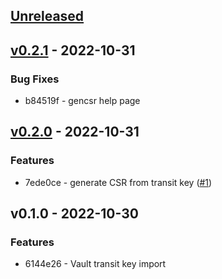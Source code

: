 <a name="unreleased"></a>
## [Unreleased]


<a name="v0.2.1"></a>
## [v0.2.1] - 2022-10-31
### Bug Fixes
- b84519f - gencsr help page


<a name="v0.2.0"></a>
## [v0.2.0] - 2022-10-31
### Features
- 7ede0ce - generate CSR from transit key ([#1](https://github.com/vdbulcke/hc-vault-util/issues/1))


<a name="v0.1.0"></a>
## v0.1.0 - 2022-10-30
### Features
- 6144e26 - Vault transit key import


[Unreleased]: https://github.com/vdbulcke/hc-vault-util/compare/v0.2.1...HEAD
[v0.2.1]: https://github.com/vdbulcke/hc-vault-util/compare/v0.2.0...v0.2.1
[v0.2.0]: https://github.com/vdbulcke/hc-vault-util/compare/v0.1.0...v0.2.0
